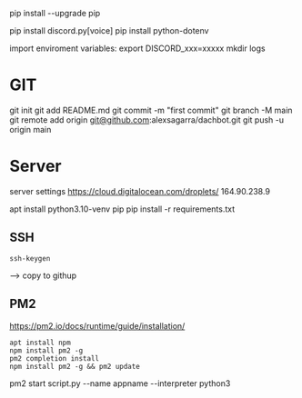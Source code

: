 pip install --upgrade pip

pip install discord.py[voice]
pip install python-dotenv

import enviroment variables:
export DISCORD_xxx=xxxxx
mkdir logs

# GIT

git init
git add README.md
git commit -m "first commit"
git branch -M main
git remote add origin git@github.com:alexsagarra/dachbot.git
git push -u origin main

# Server

server settings
https://cloud.digitalocean.com/droplets/
164.90.238.9

apt install python3.10-venv
pip
pip install -r requirements.txt

## SSH

```
ssh-keygen
```

--> copy to githup

## PM2

https://pm2.io/docs/runtime/guide/installation/

```
apt install npm
npm install pm2 -g
pm2 completion install
npm install pm2 -g && pm2 update
```

pm2 start script.py --name appname --interpreter python3
